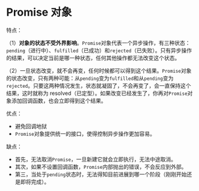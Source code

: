 # Promise 对象

特点：

（1）**对象的状态不受外界影响**。`Promise`对象代表一个异步操作，有三种状态：`pending`（进行中）、`fulfilled`（已成功）和`rejected`（已失败）。只有异步操作的结果，可以决定当前是哪一种状态，任何其他操作都无法改变这个状态。

（2）一旦状态改变，就不会再变，任何时候都可以得到这个结果。`Promise`对象的状态改变，只有两种可能：从`pending`变为`fulfilled`和从`pending`变为`rejected`。只要这两种情况发生，状态就凝固了，不会再变了，会一直保持这个结果，这时就称为 resolved（已定型）。如果改变已经发生了，你再对`Promise`对象添加回调函数，也会立即得到这个结果。



优点：

* 避免回调地狱
* `Promise`对象提供统一的接口，使得控制异步操作更加容易。



缺点：

* 首先，无法取消`Promise`，一旦新建它就会立即执行，无法中途取消。
* 其次，如果不设置回调函数，`Promise`内部抛出的错误，不会反应到外部。
* 第三，当处于`pending`状态时，无法得知目前进展到哪一个阶段（刚刚开始还是即将完成）。

